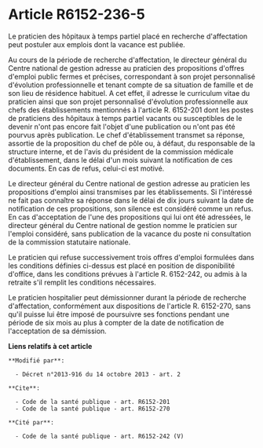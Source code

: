 # Article R6152-236-5

Le praticien des hôpitaux à temps partiel placé en recherche d'affectation peut postuler aux emplois dont la vacance est
publiée. 

Au cours de la période de recherche d'affectation, le directeur général du Centre national de gestion adresse au praticien
des propositions d'offres d'emploi public fermes et précises, correspondant à son projet personnalisé d'évolution
professionnelle et tenant compte de sa situation de famille et de son lieu de résidence habituel. A cet effet, il adresse le
curriculum vitae du praticien ainsi que son projet personnalisé d'évolution professionnelle aux chefs des établissements
mentionnés à l'article R. 6152-201 dont les postes de praticiens des hôpitaux à temps partiel vacants ou susceptibles de le
devenir n'ont pas encore fait l'objet d'une publication ou n'ont pas été pourvus après publication. Le chef d'établissement
transmet sa réponse, assortie de la proposition du chef de pôle ou, à défaut, du responsable de la structure interne, et de
l'avis du président de la commission médicale d'établissement, dans le délai d'un mois suivant la notification de ces
documents. En cas de refus, celui-ci est motivé. 

Le directeur général du Centre national de gestion adresse au praticien les propositions d'emploi ainsi transmises par les
établissements. Si l'intéressé ne fait pas connaître sa réponse dans le délai de dix jours suivant la date de notification de
ces propositions, son silence est considéré comme un refus. En cas d'acceptation de l'une des propositions qui lui ont été
adressées, le directeur général du Centre national de gestion nomme le praticien sur l'emploi considéré, sans publication de
la vacance du poste ni consultation de la commission statutaire nationale. 

Le praticien qui refuse successivement trois offres d'emploi formulées dans les conditions définies ci-dessus est placé en
position de disponibilité d'office, dans les conditions prévues à l'article R. 6152-242, ou admis à la retraite s'il remplit
les conditions nécessaires. 

Le praticien hospitalier peut démissionner durant la période de recherche d'affectation, conformément aux dispositions de
l'article R. 6152-270, sans qu'il puisse lui être imposé de poursuivre ses fonctions pendant une période de six mois au plus
à compter de la date de notification de l'acceptation de sa démission.

**Liens relatifs à cet article**

	**Modifié par**:

	  - Décret n°2013-916 du 14 octobre 2013 - art. 2

	**Cite**:

	  - Code de la santé publique - art. R6152-201
	  - Code de la santé publique - art. R6152-270

	**Cité par**:

	  - Code de la santé publique - art. R6152-242 (V)
